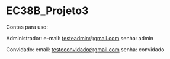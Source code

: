 # EC38B_Projeto3

Contas para uso:

Administrador:
e-mail: testeadmin@gmail.com
senha: admin

Convidado:
email: testeconvidado@gmail.com
senha: convidado
